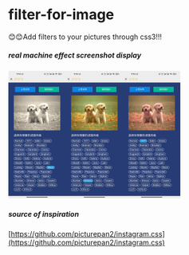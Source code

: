 # filter-for-image
😊😊Add filters to your pictures through css3!!!

##### real machine effect screenshot display

<img src="img\1.jpg" alt="1.jpg" style="zoom: 25%;" /><img src="img\2.jpg" alt="2.jpg述" style="zoom: 25%;" /><img src="img\3.jpg" alt="3.jpg" style="zoom: 25%;" />

##### source of inspiration

[https://github.com/picturepan2/instagram.css](https://github.com/picturepan2/instagram.css)